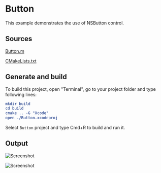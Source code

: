 # Button

This example demonstrates the use of NSButton control.

## Sources

[Button.m](Button.m)

[CMakeLists.txt](CMakeLists.txt)

## Generate and build

To build this project, open "Terminal", go to your project folder and type following lines:

``` cmake
mkdir build
cd build
cmake .. -G "Xcode"
open ./Button.xcodeproj
```

Select `Button` project and type Cmd+R to build and run it.

## Output

![Screenshot](../../../docs/Pictures/Button.png)

![Screenshot](../../../docs/Pictures/ButtonDark.png)
